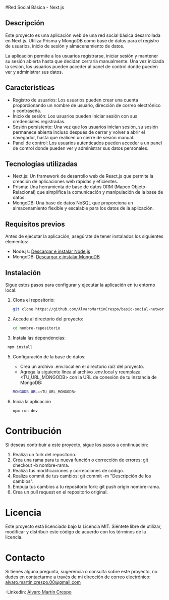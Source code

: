 #Red Social Básica - Next.js

## Descripción

Este proyecto es una aplicación web de una red social básica desarrollada en Next.js. Utiliza Prisma y MongoDB como base de datos para el registro de usuarios, inicio de sesión y almacenamiento de datos.

La aplicación permite a los usuarios registrarse, iniciar sesión y mantener su sesión abierta hasta que decidan cerrarla manualmente. Una vez iniciada la sesión, los usuarios pueden acceder al panel de control donde pueden ver y administrar sus datos.

## Características

- Registro de usuarios: Los usuarios pueden crear una cuenta proporcionando un nombre de usuario, dirección de correo electrónico y contraseña.
- Inicio de sesión: Los usuarios pueden iniciar sesión con sus credenciales registradas.
- Sesión persistente: Una vez que los usuarios inician sesión, su sesión permanece abierta incluso después de cerrar y volver a abrir el navegador, hasta que realicen un cierre de sesión manual.
- Panel de control: Los usuarios autenticados pueden acceder a un panel de control donde pueden ver y administrar sus datos personales.

## Tecnologías utilizadas

- Next.js: Un framework de desarrollo web de React.js que permite la creación de aplicaciones web rápidas y eficientes.
- Prisma: Una herramienta de base de datos ORM (Mapeo Objeto-Relacional) que simplifica la comunicación y manipulación de la base de datos.
- MongoDB: Una base de datos NoSQL que proporciona un almacenamiento flexible y escalable para los datos de la aplicación.

## Requisitos previos

Antes de ejecutar la aplicación, asegúrate de tener instalados los siguientes elementos:

- Node.js: [Descargar e instalar Node.js](https://nodejs.org)
- MongoDB: [Descargar e instalar MongoDB](https://www.mongodb.com)

## Instalación

Sigue estos pasos para configurar y ejecutar la aplicación en tu entorno local:

1. Clona el repositorio:

   ```bash
   git clone https://github.com/AlvaroMartinCrespo/basic-social-network.git
   ```

2. Accede al directorio del proyecto:

   ```bash
   cd nombre-repositorio
   ```

4. Instala las dependencias:

  ```bash
   npm install
   ```

5. Configuración de la base de datos:

   - Crea un archivo .env.local en el directorio raíz del proyecto.
   - Agrega la siguiente línea al archivo .env.local y reemplaza <TU_URL_MONGODB> con la URL de conexión de tu instancia de MongoDB:

    ```bash
   MONGODB_URL=<TU_URL_MONGODB>
   ```

6. Inicia la aplicación

    ```bash
   npm run dev
   ```

# Contribución

Si deseas contribuir a este proyecto, sigue los pasos a continuación:

1. Realiza un fork del repositorio.
2. Crea una rama para tu nueva función o corrección de errores: git checkout -b nombre-rama.
3. Realiza tus modificaciones y correcciones de código.
4. Realiza commit de tus cambios: git commit -m "Descripción de los cambios".
5. Empuja tus cambios a tu repositorio fork: git push origin nombre-rama.
6. Crea un pull request en el repositorio original.

# Licencia
Este proyecto está licenciado bajo la Licencia MIT. Siéntete libre de utilizar, modificar y distribuir este código de acuerdo con los términos de la licencia.

# Contacto
Si tienes alguna pregunta, sugerencia o consulta sobre este proyecto, no dudes en contactarme a través de mi dirección de correo electrónico: alvaro.martin.crespo.00@gmail.com

-Linkedin: [Álvaro Martín Crespo](https://www.linkedin.com/in/%C3%A1lvaro-mart%C3%ADn-crespo-bb9aa5246/)
